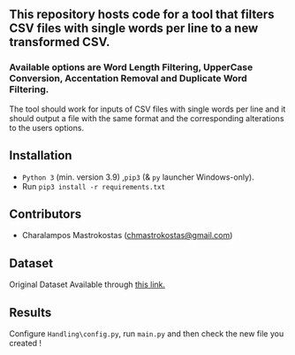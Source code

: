 ## This repository hosts code for a tool that filters CSV files with single words per line to a new transformed CSV.
### Available options are Word Length Filtering, UpperCase Conversion, Accentation Removal and Duplicate Word Filtering.
The tool should work for inputs of CSV files with single words per line and it should output a file with the same format and the corresponding alterations to the users options.

## Installation
* `Python 3` (min. version 3.9) ,`pip3` (& `py` launcher Windows-only).
* Run `pip3 install -r requirements.txt`


## Contributors
* Charalampos Mastrokostas (chmastrokostas@gmail.com)

## Dataset
Original Dataset Available through [this link.](https://www.kaggle.com/datasets/jacekpardyak/languages-of-europe)

## Results
Configure `Handling\config.py`, run `main.py` and then check the new file you created !
